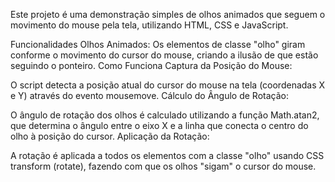 Este projeto é uma demonstração simples de olhos animados que seguem o movimento do mouse pela tela, utilizando HTML, CSS e JavaScript.

Funcionalidades
Olhos Animados: Os elementos de classe "olho" giram conforme o movimento do cursor do mouse, criando a ilusão de que estão seguindo o ponteiro.
Como Funciona
Captura da Posição do Mouse:

O script detecta a posição atual do cursor do mouse na tela (coordenadas X e Y) através do evento mousemove.
Cálculo do Ângulo de Rotação:

O ângulo de rotação dos olhos é calculado utilizando a função Math.atan2, que determina o ângulo entre o eixo X e a linha que conecta o centro do olho à posição do cursor.
Aplicação da Rotação:

A rotação é aplicada a todos os elementos com a classe "olho" usando CSS transform (rotate), fazendo com que os olhos "sigam" o cursor do mouse.

